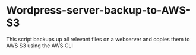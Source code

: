 # Wordpress-server-backup-to-AWS-S3
This script backups up all relevant files on a webserver and copies them to AWS S3 using the AWS CLI
